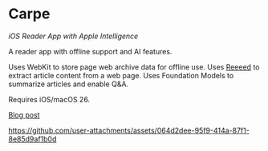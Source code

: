 # Carpe

_iOS Reader App with Apple Intelligence_

A reader app with offline support and AI features.

Uses WebKit to store page web archive data for offline use. Uses [Reeeed](https://github.com/nate-parrott/reeeed) to extract article content from a web page. Uses Foundation Models to summarize articles and enable Q&A.

Requires iOS/macOS 26.

[Blog post](https://destiner.io/blog/post/foundation-models-basic-prompting-ios-reader-app/)

https://github.com/user-attachments/assets/064d2dee-95f9-414a-87f1-8e85d9af1b0d
